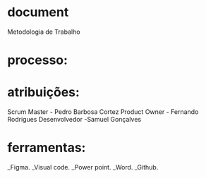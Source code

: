 # document
Metodologia de Trabalho
# processo:

# atribuições:
Scrum Master - Pedro Barbosa Cortez
Product Owner - Fernando Rodrigues
Desenvolvedor -Samuel Gonçalves

# ferramentas:
_Figma.
_Visual code.
_Power point.
_Word.
_Github.
